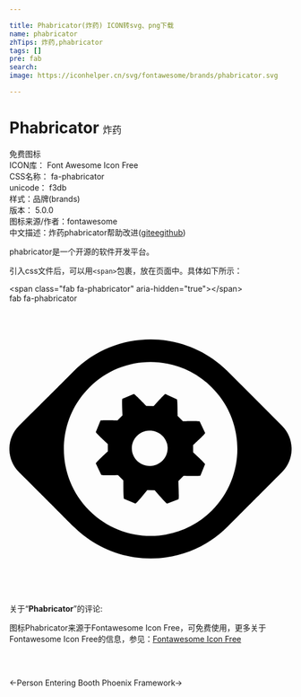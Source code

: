 ```yaml
---

title: Phabricator(炸药) ICON转svg、png下载
name: phabricator
zhTips: 炸药,phabricator
tags: []
pre: fab
search: 
image: https://iconhelper.cn/svg/fontawesome/brands/phabricator.svg

---
```


# Phabricator  <small style="font-size: 60%;font-weight: 100">炸药</small>


<div class="detail-page">
<p>
<span><span class="badge-success badge">免费图标</span> </span>
<br/>
<span>
ICON库：
<span class="badge-secondary badge">Font Awesome Icon Free</span> 
</span>
<br/>
<span>
CSS名称：
<span class="badge-secondary badge">fa-phabricator</span> 
</span>
<br/>
<span>
unicode：
<span class="badge-secondary badge">f3db</span> 
<copy-btn content='f3db' btn-title=""></copy-btn>
<copy-btn :content='String.fromCodePoint(parseInt("f3db", 16))' btn-title="复制U"></copy-btn>
</span><br/><span>样式：<span class="badge-light badge">品牌(brands)</span></span>
<br/>
<span>
版本：
<span class="badge-secondary badge">5.0.0</span> 
</span>
<br/>
<span>图标来源/作者：<span class="badge-light badge">fontawesome</span></span> 
<br/>
<span class="zh-detail">中文描述：<span class="badge-primary badge">炸药</span><span class="badge-primary badge">phabricator</span><span class="help-link"><span>帮助改进</span>(<a href="https://gitee.com/liuwave/icon-helper/edit/master/json/fontawesome/brands/phabricator.json" target="_blank" rel="noopener noreferrer">gitee</a><a href="https://github.com/liuwave/icon-helper/edit/master/json/fontawesome/brands/phabricator.json" target="_blank" rel="noopener noreferrer">github</a></span>)</span><br/>
</p>
</div><div class="description description alert alert-light">phabricator是一个开源的软件开发平台。</div>
<div class="alert alert-dark">
  <i class="fab fa-phabricator fa-xs"></i>
  <i class="fab fa-phabricator fa-sm"></i>
  <i class="fab fa-phabricator fa-lg"></i>
  <i class="fab fa-phabricator fa-2x"></i>
  <i class="fab fa-phabricator fa-3x"></i>
  <i class="fab fa-phabricator fa-5x"></i>
  <i class="fab fa-phabricator fa-7x"></i>
</div>
<div>
  <p>引入css文件后，可以用<code>&lt;span&gt;</code>包裹，放在页面中。具体如下所示：    
  </p>
  <div class="alert alert-primary" style="font-size: 14px">
    &lt;span class="fab fa-phabricator" aria-hidden="true"&gt;&lt;/span&gt;
    <copy-btn content='<span class="fab fa-phabricator" aria-hidden="true"></span>'></copy-btn>
  </div>
  <div class="alert alert-secondary">
    <i class="fab fa-phabricator"
    style="font-size: 24px"
    aria-hidden="true"></i> fab fa-phabricator
    <copy-btn content="fab fa-phabricator" btn-title="复制图标名称"></copy-btn>
  </div>
</div>
<div id="svg" class="svg-wrap">
<svg xmlns="http://www.w3.org/2000/svg" viewBox="0 0 496 512"><path d="M323 262.1l-.1-13s21.7-19.8 21.1-21.2l-9.5-20c-.6-1.4-29.5-.5-29.5-.5l-9.4-9.3s.2-28.5-1.2-29.1l-20.1-9.2c-1.4-.6-20.7 21-20.7 21l-13.1-.2s-20.5-21.4-21.9-20.8l-20 8.3c-1.4.5.2 28.9.2 28.9l-9.1 9.1s-29.2-.9-29.7.4l-8.1 19.8c-.6 1.4 21 21 21 21l.1 12.9s-21.7 19.8-21.1 21.2l9.5 20c.6 1.4 29.5.5 29.5.5l9.4 9.3s-.2 31.8 1.2 32.3l20.1 8.3c1.4.6 20.7-23.5 20.7-23.5l13.1.2s20.5 23.8 21.8 23.3l20-7.5c1.4-.6-.2-32.1-.2-32.1l9.1-9.1s29.2.9 29.7-.5l8.1-19.8c.7-1.1-20.9-20.7-20.9-20.7zm-44.9-8.7c.7 17.1-12.8 31.6-30.1 32.4-17.3.8-32.1-12.5-32.8-29.6-.7-17.1 12.8-31.6 30.1-32.3 17.3-.8 32.1 12.5 32.8 29.5zm201.2-37.9l-97-97-.1.1c-75.1-73.3-195.4-72.8-269.8 1.6-50.9 51-27.8 27.9-95.7 95.3-22.3 22.3-22.3 58.7 0 81 69.9 69.4 46.4 46 97.4 97l.1-.1c75.1 73.3 195.4 72.9 269.8-1.6 51-50.9 27.9-27.9 95.3-95.3 22.3-22.3 22.3-58.7 0-81zM140.4 363.8c-59.6-59.5-59.6-156 0-215.5 59.5-59.6 156-59.5 215.6 0 59.5 59.5 59.6 156 0 215.6-59.6 59.5-156 59.4-215.6-.1z"/></svg>
</div>
<detail full-name='fa-phabricator'></detail>
<div class="icon-detail__container">
<p>关于“<b>Phabricator</b>”的评论:</p>
</div>
<Vssue title="关于“Phabricator”的评论" />    
<div><p>图标Phabricator来源于Fontawesome Icon Free，可免费使用，更多关于  Fontawesome Icon Free的信息，参见：<a target="_blank" href="https://iconhelper.cn/fontawesome.html">Fontawesome Icon Free</a>
</p></div>

<div style="padding:2rem 0 " class="page-nav"><p class="inner"><span class="prev">←<router-link to="/icon/solid/person-booth.html">Person Entering Booth</router-link></span> <span class="next"><router-link to="/icon/brands/phoenix-framework.html">Phoenix Framework</router-link>→</span></p></div>
